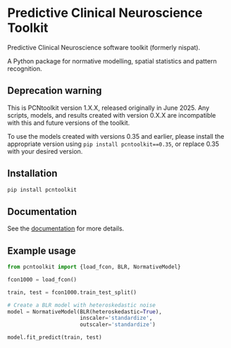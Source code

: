 # Predictive Clinical Neuroscience Toolkit
Predictive Clinical Neuroscience software toolkit (formerly nispat). 

A Python package for normative modelling, spatial statistics and pattern recognition.

## Deprecation warning

This is PCNtoolkit version 1.X.X, released originally in June 2025. Any scripts, models, and results created with version 0.X.X are incompatible with this and future versions of the toolkit. 

To use the models created with versions 0.35 and earlier, please install the appropriate version using `pip install pcntoolkit==0.35`, or replace 0.35 with your desired version. 


## Installation

```bash
pip install pcntoolkit
```

## Documentation

See the [documentation](https://pcntoolkit.readthedocs.io/en/latest/) for more details.


## Example usage

```python
from pcntoolkit import {load_fcon, BLR, NormativeModel}

fcon1000 = load_fcon()

train, test = fcon1000.train_test_split()

# Create a BLR model with heteroskedastic noise
model = NormativeModel(BLR(heteroskedastic=True), 
                       inscaler='standardize', 
                       outscaler='standardize')

model.fit_predict(train, test)
```

